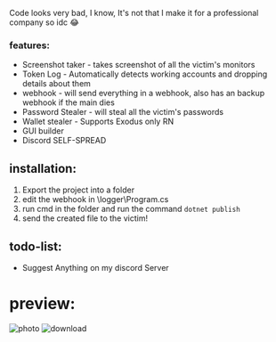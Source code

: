 Code looks very bad, I know, It's not that I make it for a professional company so idc 😂

### features:
- Screenshot taker - takes screenshot of all the victim's monitors
- Token Log - Automatically detects working accounts and dropping details about them
- webhook - will send everything in a webhook, also has an backup webhook if the main dies
- Password Stealer - will steal all the victim's passwords
- Wallet stealer - Supports Exodus only RN
- GUI builder
- Discord SELF-SPREAD

## installation: 
1. Export the project into a folder
2. edit the webhook in \logger\Program.cs
3. run cmd in the folder and run the command `dotnet publish`
4. send the created file to the victim!

## todo-list:
- Suggest Anything on my discord Server

# preview:

![photo](https://cdn.discordapp.com/attachments/930947773849812993/945764862628339752/unknown.png)
![download](https://img.shields.io/github/downloads/fknMega/discord-token-logger/total.svg)

